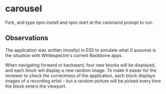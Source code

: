 # carousel

Fork, and type *npm install* and *npm start* at the command prompt to run.

## Observations
The application was written (mostly) in ES5 to simulate what (I assume) is the situation with Whitespectre's current Backbone apps. 

When navigating forward or backward, four new blocks will be displayed, and each block will display a new random image. To make it easier for the reviewer to check the correctness of the application, each block displays images of a recording artist - but a random picture will be picked every time the block enters the viewport.
